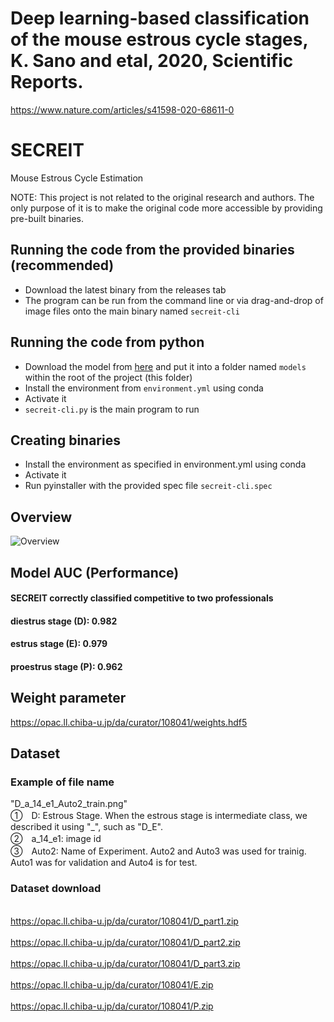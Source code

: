 # Deep learning-based classification of the mouse estrous cycle stages, K. Sano and etal, 2020, Scientific Reports.
https://www.nature.com/articles/s41598-020-68611-0

# SECREIT
Mouse Estrous Cycle Estimation

NOTE: This project is not related to the original research and authors. The only purpose of it is to make the original code more accessible by providing pre-built binaries.

## Running the code from the provided binaries (recommended)
- Download the latest binary from the releases tab
- The program can be run from the command line or via drag-and-drop of image files onto the main binary named ```secreit-cli```

## Running the code from python
- Download the model from [here](https://opac.ll.chiba-u.jp/da/curator/108041/weights.hdf5) and put it into a folder named ```models``` within the root of the project (this folder)
- Install the environment from ```environment.yml``` using conda
- Activate it
- ```secreit-cli.py``` is the main program to run

## Creating binaries
- Install the environment as specified in environment.yml using conda
- Activate it
- Run pyinstaller with the provided spec file ```secreit-cli.spec```

## Overview
![Overview](https://github.com/SanoKyohei/Secreit/blob/master/Example/Overview.png)  

## Model AUC (Performance)
#### SECREIT correctly classified competitive to two professionals
#### diestrus stage (D): 0.982 
#### estrus stage (E): 0.979
#### proestrus stage (P): 0.962

## Weight parameter
https://opac.ll.chiba-u.jp/da/curator/108041/weights.hdf5

## Dataset
### Example of file name
 "D_a_14_e1_Auto2_train.png" 
 <br> ①　D: Estrous Stage. When the estrous stage is intermediate class, we described it using "_", such as "D_E".
 <br> ②　a_14_e1: image id
 <br> ③　Auto2: Name of Experiment. Auto2 and Auto3 was used for trainig. Auto1 was for validation and Auto4 is for test. 
### Dataset download
<br> https://opac.ll.chiba-u.jp/da/curator/108041/D_part1.zip  <br> 
<br> https://opac.ll.chiba-u.jp/da/curator/108041/D_part2.zip <br> 
<br> https://opac.ll.chiba-u.jp/da/curator/108041/D_part3.zip  <br>
<br> https://opac.ll.chiba-u.jp/da/curator/108041/E.zip <br>
<br> https://opac.ll.chiba-u.jp/da/curator/108041/P.zip <br>




